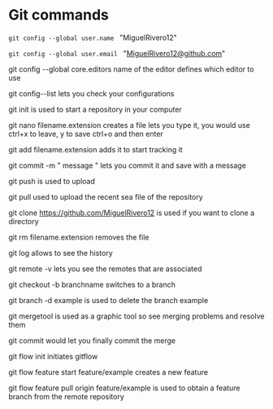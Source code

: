 # Git commands

 `git config --global user.name ` "MiguelRivero12"

 `git config --global user.email ` "MiguelRivero12@github.com"

git config --global core.editors name of the editor defines which editor to use

git config--list lets you check your configurations

git init is used to start a repository in your computer

git nano filename.extension creates a file lets you type it, you would use ctrl+x to leave, y to save ctrl+o and then enter

git add filename.extension adds it to start tracking it

git commit -m " message " lets you commit it and save with a message

git push is used to upload

git pull used to upload the recent sea file of the repository

git clone https://github.com/MiguelRivero12 is used if you want to clone a directory

git rm filename.extension removes the file

git log allows to see the history

git remote -v lets you see the remotes that are associated

git checkout -b branchname switches to a branch

git branch -d example is used to delete the branch example

git mergetool is used as a graphic tool so see merging problems and resolve them

git commit would let you finally commit the merge

git flow init initiates gitflow

git flow feature start feature/example creates a new feature

git flow feature pull origin feature/example is used to obtain a feature branch from the remote repository



